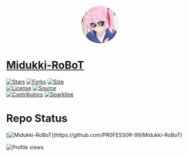 <p align="center">
<img style="width:100px; height:100px;" src="Assets/Midukki-RoBoT.png" alt="Midukki RoBoT Logo">
</p>


<h1><a href="https://telegram.dog/Midukki_Robot">Midukki-RoBoT</a></h1>

[![Stars](https://img.shields.io/github/stars/PR0FESS0R-99/Midukki-RoBoT?style=flat-square&color=yellow)](https://github.com/PR0FESS0R-99/Midukki-RoBoT/stargazers)
[![Forks](https://img.shields.io/github/forks/PR0FESS0R-99/Midukki-RoBoT?style=flat-square&color=orange)](https://github.com/PR0FESS0R-99/Midukki-RoBoT/fork)
[![Size](https://img.shields.io/github/repo-size/PR0FESS0R-99/Midukki-RoBoT?style=flat-square&color=green)](https://github.com/PR0FESS0R-99/Midukki-RoBoT/)   
[![License](https://img.shields.io/badge/License-MIT-blue)](https://github.com/PR0FESS0R-99/Midukki-RoBoT/blob/main/LICENSE)
[![Source](https://badges.frapsoft.com/os/v2/open-source.svg?v=103)](https://github.com/PR0FESS0R-99/Midukki-RoBoT)   
[![Contributors](https://img.shields.io/github/contributors/PR0FESS0R-99/Midukki-RoBoT?style=flat-square&color=green)](https://github.com/PR0FESS0R-99/Midukki-RoBoT/graphs/contributors)
[![Sparkline](https://stars.medv.io/PR0FESS0R-99/Midukki-RoBoT.svg)](https://stars.medv.io/PR0FESS0R-99/Midukki-RoBoT)

<h1>Repo Status</h1>

[![Midukki-RoBoT](https://github-readme-stats.vercel.app/api/pin/?username=PR0FESS0R-99&repo=Midukki-RoBoT&align="center")](https://github.com/PR0FESS0R-99/Midukki-RoBoT)







<img align="center" width="50%" src="https://gpvc.arturio.dev/Midukki-RoboT" alt="Profile views" />


